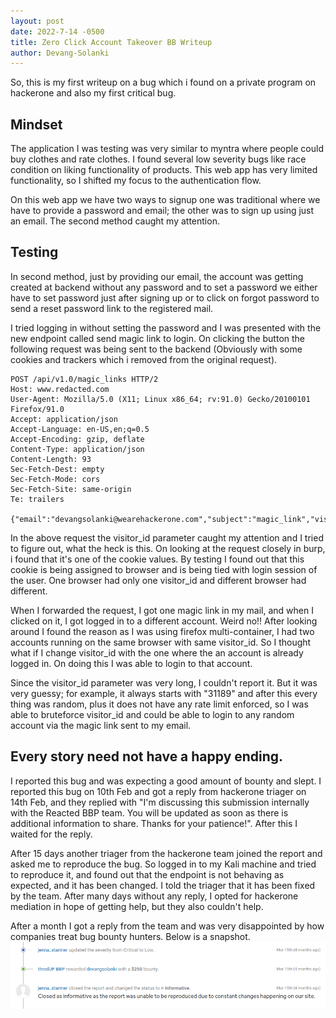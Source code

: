 ```yaml
---
layout: post
date: 2022-7-14 -0500
title: Zero Click Account Takeover BB Writeup
author: Devang-Solanki
---
```


So, this is my first writeup on a bug which i found on a private program on hackerone and also my first critical bug.

## Mindset 
The application I was testing was very similar to myntra where people could buy clothes and rate clothes. I found several low severity bugs like race condition on liking functionality of products. This web app has very limited functionality, so I shifted my focus to the authentication flow.

On this web app we have two ways to signup one was traditional where we have to provide a password and email; the other was to sign up using just an email. The second method caught my attention.

## Testing
In second method, just by providing our email, the account was getting created at backend without any password and to set a password we either have to set password just after signing up or to click on forgot password to send a reset password link to the registered mail.

I tried logging in without setting the password and I was presented with the new endpoint called send magic link to login. On clicking the button the following request was being sent to the backend (Obviously with some cookies and trackers which i removed from the original request).

```http
POST /api/v1.0/magic_links HTTP/2
Host: www.redacted.com
User-Agent: Mozilla/5.0 (X11; Linux x86_64; rv:91.0) Gecko/20100101 Firefox/91.0
Accept: application/json
Accept-Language: en-US,en;q=0.5
Accept-Encoding: gzip, deflate
Content-Type: application/json
Content-Length: 93
Sec-Fetch-Dest: empty
Sec-Fetch-Mode: cors
Sec-Fetch-Site: same-origin
Te: trailers

{"email":"devangsolanki@wearehackerone.com","subject":"magic_link","visitor_id":"3118975949"}
```

In the above request the visitor_id parameter caught my attention and I tried to figure out, what the heck is this. On looking at the request closely in burp, i found that it's one of the cookie values. By testing I found out that this cookie is being assigned to browser and is being tied with login session of the user. One browser had only one visitor_id and different browser had different. 

When I forwarded the request, I got one magic link in my mail, and when I clicked on it, I got logged in to a different account. Weird no!! After looking around I found the reason as I was using firefox multi-container, I had two accounts running on the same browser with same visitor_id. So I thought what if I change visitor_id with the one where the an account is already logged in. On doing this I was able to login to that account.

Since the visitor_id parameter was very long, I couldn't report it. But it was very guessy; for example, it always starts with "31189" and after this every thing was random, plus it does not have any rate limit enforced, so I was able to bruteforce visitor_id and could be able to login to any random account via the magic link sent to my email.

## Every story need not have a happy ending. 
I reported this bug and was expecting a good amount of bounty and slept. I reported this bug on 10th Feb and got a reply from hackerone triager on 14th Feb, and they replied with "I'm discussing this submission internally with the Reacted BBP team. You will be updated as soon as there is additional information to share. Thanks for your patience!". After this I waited for the reply.

After 15 days another triager from the hackerone team joined the report and asked me to reproduce the bug. So logged in to my Kali machine and tried to reproduce it, and found out that the endpoint is not behaving as expected, and it has been changed. I told the triager that it has been fixed by the team. After many days without any reply, I opted for hackerone mediation in hope of getting help, but they also couldn't help.

After a month I got a reply from the team and was very disappointed by how companies treat bug bounty hunters. Below is a snapshot.
![image](images/0_c_account_takeover/chat_snapshot.png)
